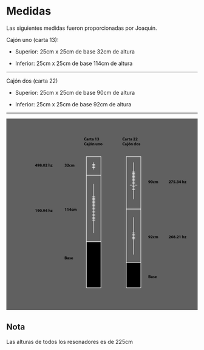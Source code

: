 # Medidas

Las siguientes medidas fueron proporcionadas por Joaquin.

Cajón uno (carta 13):
- Superior: 
25cm x 25cm de base
32cm de altura

- Inferior:
25cm x 25cm de base
114cm de altura

---------------------------------------
Cajón dos (carta 22)
- Superior: 
25cm x 25cm de base
90cm de altura

- Inferior: 
25cm x 25cm de base
92cm de altura


----------------------------------------

![](https://github.com/hugoescalpelo/el-timepo-ganado-a-la-guerra/blob/main/Documentos/image.png?raw=true)

## Nota
Las alturas de todos los resonadores es de 225cm